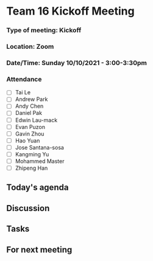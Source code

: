 # Team 16 Kickoff Meeting

### Type of meeting: Kickoff
### Location: Zoom
### Date/Time: Sunday 10/10/2021 - 3:00-3:30pm

### Attendance
- [ ] Tai Le
- [ ] Andrew Park
- [ ] Andy Chen
- [ ] Daniel Pak
- [ ] Edwin Lau-mack
- [ ] Evan Puzon
- [ ] Gavin Zhou
- [ ] Hao Yuan
- [ ] Jose Santana-sosa
- [ ] Kangming Yu
- [ ] Mohammed Master
- [ ] Zhipeng Han

## Today's agenda

## Discussion

## Tasks

## For next meeting

